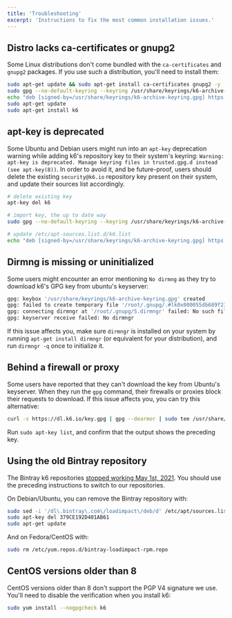 ```yaml
---
title: 'Troubleshooting'
excerpt: 'Instructions to fix the most common installation issues.'
---
```


## Distro lacks ca-certificates or gnupg2

Some Linux distributions don't come bundled with the `ca-certificates` and `gnupg2` packages.
If you use such a distribution, you'll need to install them:

```bash
sudo apt-get update && sudo apt-get install ca-certificates gnupg2 -y
sudo gpg --no-default-keyring --keyring /usr/share/keyrings/k6-archive-keyring.gpg --keyserver hkp://keyserver.ubuntu.com:80 --recv-keys C5AD17C747E3415A3642D57D77C6C491D6AC1D69
echo "deb [signed-by=/usr/share/keyrings/k6-archive-keyring.gpg] https://dl.k6.io/deb stable main" | sudo tee /etc/apt/sources.list.d/k6.list
sudo apt-get update
sudo apt-get install k6
```

## apt-key is deprecated

Some Ubuntu and Debian users might run into an `apt-key` deprecation warning while adding k6's repository key to their system's keyring: `Warning: apt-key is deprecated. Manage keyring files in trusted.gpg.d instead (see apt-key(8))`. In order to avoid it, and be future-proof, users should delete the existing `security@k6.io` repository key present on their system, and update their sources list accordingly.

```bash
# delete existing key
apt-key del k6

# import key, the up to date way
sudo gpg --no-default-keyring --keyring /usr/share/keyrings/k6-archive-keyring.gpg --keyserver hkp://keyserver.ubuntu.com:80 --recv-keys C5AD17C747E3415A3642D57D77C6C491D6AC1D69

# update /etc/apt-sources.list.d/k6.list
echo "deb [signed-by=/usr/share/keyrings/k6-archive-keyring.gpg] https://dl.k6.io/deb stable main" | sudo tee /etc/apt/sources.list.d/k6.list
```

## Dirmng is missing or uninitialized

Some users might encounter an error mentioning `No dirmng` as they try to download k6's GPG key from ubuntu's keyserver:
```bash
gpg: keybox '/usr/share/keyrings/k6-archive-keyring.gpg' created
gpg: failed to create temporary file '/root/.gnupg/.#lk0x000055db689f2310.a86c4b090dc7.7': No such file or directory
gpg: connecting dirmngr at '/root/.gnupg/S.dirmngr' failed: No such file or directory
gpg: keyserver receive failed: No dirmngr
```

If this issue affects you, make sure `dirmngr` is installed on your system by running `apt-get install dirmngr` (or equivalent for your distribution),
and run `dirmngr -q` once to initialize it. 

## Behind a firewall or proxy

Some users have reported that they can't download the key from Ubuntu's keyserver.
When they run the `gpg` command, their firewalls or proxies block their requests to download.
If this issue affects you, you can try this alternative:


```bash
curl -s https://dl.k6.io/key.gpg | gpg --dearmor | sudo tee /usr/share/keyrings/k6-archive-keyring.gpg
```

Run `sudo apt-key list`, and confirm that the output shows the preceding key.

## Using the old Bintray repository

The Bintray k6 repositories [stopped working May 1st, 2021](https://k6.io/blog/sunsetting-bintray/).
You should use the preceding instructions to switch to our repositories.

On Debian/Ubuntu, you can remove the Bintray repository with:
```bash
sudo sed -i '/dl\.bintray\.com\/loadimpact\/deb/d' /etc/apt/sources.list
sudo apt-key del 379CE192D401AB61
sudo apt-get update
```

And on Fedora/CentOS with:
```bash
sudo rm /etc/yum.repos.d/bintray-loadimpact-rpm.repo
```



## CentOS versions older than 8

CentOS versions older than 8 don't support the PGP V4 signature we use.
You'll need to disable the verification when you install k6:

```bash
sudo yum install --nogpgcheck k6
```
